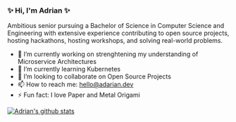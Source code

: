 ### ✨ Hi, I'm Adrian ✨

Ambitious senior pursuing a Bachelor of Science in Computer Science and Engineering with extensive experience contributing to open source projects, hosting hackathons, hosting workshops, and solving real-world problems.

- 🔭 I’m currently working on strenghtening my understanding of Microservice Architectures 
- 🌱 I’m currently learning Kubernetes
- 👯 I’m looking to collaborate on Open Source Projects
- 📫 How to reach me: [hello@adarian.dev](mailto:hello@adarian.dev?subject=[GitHub]%20Source%20Han%20Sans)
- ⚡ Fun fact: I love Paper and Metal Origami

[![Adrian's github stats](https://github-readme-stats.vercel.app/api?username=adriandarian&show_icons=true&theme=radical&count_private=true&include_all_commits=true&hide=stars)](https://github.com/anuraghazra/github-readme-stats)
<!-- [![Top Langs](https://github-readme-stats.vercel.app/api/top-langs/?username=adriandarian&langs_count=10&layout=compact&theme=radical)](https://github.com/anuraghazra/github-readme-stats) -->

